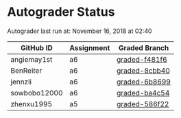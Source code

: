 # Autograder Status
Autograder last run at: November 16, 2018 at 02:40

| GitHub ID | Assignment | Graded Branch |
|-----------|------------|---------------|
| angiemay1st | a6 | [graded-f481f6](https://github.com/Fall2018COMP401-001/a6-angiemay1st/tree/graded-f481f6) | 
| BenReiter | a6 | [graded-8cbb40](https://github.com/Fall2018COMP401-001/a6-BenReiter/tree/graded-8cbb40) | 
| jennzli | a6 | [graded-6b8699](https://github.com/Fall2018COMP401-001/a6-jennzli/tree/graded-6b8699) | 
| sowbobo12000 | a6 | [graded-ba4c54](https://github.com/Fall2018COMP401-001/a6-sowbobo12000/tree/graded-ba4c54) | 
| zhenxu1995 | a5 | [graded-586f22](https://github.com/Fall2018COMP401-001/a5-zhenxu1995/tree/graded-586f22) | 
